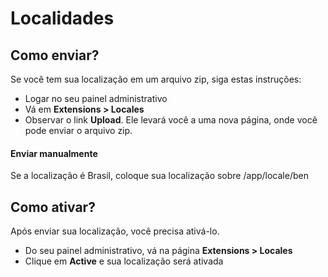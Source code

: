 # Localidades

## Como enviar?

Se você tem sua localização em um arquivo zip, siga estas instruções:

* Logar no seu painel administrativo
* Vá em **Extensions &gt; Locales**
* Observar o link **Upload**. Ele levará você a uma nova página, onde você pode enviar o arquivo zip.

#### Enviar manualmente

Se a localização é Brasil, coloque sua localização sobre /app/locale/ben

## Como ativar?

Após enviar sua localização, você precisa ativá-lo.

* Do seu painel administrativo, vá na página **Extensions &gt; Locales**
* Clique em **Active** e sua localização será ativada